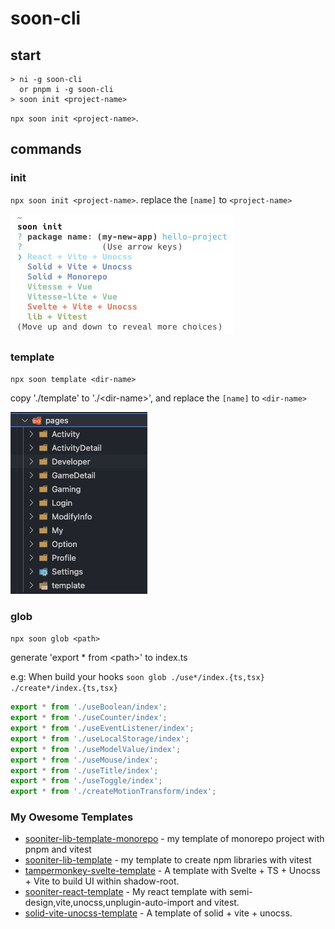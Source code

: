 # soon-cli

## start

```shell
> ni -g soon-cli
  or pnpm i -g soon-cli
> soon init <project-name>
```

`npx soon init <project-name>`.

## commands

### init

`npx soon init <project-name>`.
replace the `[name]` to `<project-name>`

![init preview](https://raw.githubusercontent.com/SoonIter/soon-cli/master/docs/init.png)

### template

`npx soon template <dir-name>`

copy './template' to './\<dir-name\>', and replace the `[name]` to `<dir-name>`

![template preview](https://raw.githubusercontent.com/SoonIter/soon-cli/master/docs/template.png)


### glob

`npx soon glob <path>`

generate 'export \* from \<path\>' to index.ts

e.g: When build your hooks  `soon glob ./use*/index.{ts,tsx} ./create*/index.{ts,tsx}`

```typescript
export * from './useBoolean/index';
export * from './useCounter/index';
export * from './useEventListener/index';
export * from './useLocalStorage/index';
export * from './useModelValue/index';
export * from './useMouse/index';
export * from './useTitle/index';
export * from './useToggle/index';
export * from './createMotionTransform/index';
```

### My Owesome Templates

- [sooniter-lib-template-monorepo](https://github.com/SoonIter/sooniter-lib-template-monorepo) - my template of monorepo project with pnpm and vitest
- [sooniter-lib-template](https://github.com/SoonIter/sooniter-lib-template) - my template to create npm libraries with vitest
- [tampermonkey-svelte-template](https://github.com/SoonIter/tampermonkey-svelte-template) - A template with Svelte + TS + Unocss + Vite to build UI within shadow-root.
- [sooniter-react-template](https://github.com/SoonIter/sooniter-react-template) - My react template with semi-design,vite,unocss,unplugin-auto-import and vitest.
- [solid-vite-unocss-template](https://github.com/SoonIter/solid-vite-unocss-template) - A template of solid + vite + unocss.
